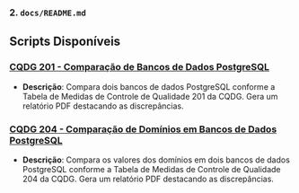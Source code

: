 
### 2. `docs/README.md`

## Scripts Disponíveis

### [CQDG 201 - Comparação de Bancos de Dados PostgreSQL](./docs/CQDG_201_REPORT.md)
- **Descrição**: Compara dois bancos de dados PostgreSQL conforme a Tabela de Medidas de Controle de Qualidade 201 da CQDG. Gera um relatório PDF destacando as discrepâncias.

### [CQDG 204 - Comparação de Domínios em Bancos de Dados PostgreSQL](./docs/CQDG_204_REPORT.md)
- **Descrição**: Compara os valores dos domínios em dois bancos de dados PostgreSQL conforme a Tabela de Medidas de Controle de Qualidade 204 da CQDG. Gera um relatório PDF destacando as discrepâncias.





